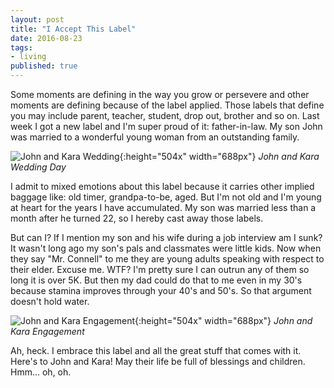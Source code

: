 ```yaml
---
layout: post
title: "I Accept This Label"
date: 2016-08-23
tags: 
- living
published: true
---
```

Some moments are defining in the way you grow or persevere and other moments are defining because of the label applied.  Those labels that define you may include parent, teacher, student, drop out, brother and so on.  Last week I got a new label and I'm super proud of it: father-in-law.  My son John was married to a wonderful young woman from an outstanding family.   

![John and Kara Wedding](https://cloud.githubusercontent.com/assets/19477681/17878631/34e178e8-68a1-11e6-85e3-bf5d041d58b1.jpg){:height="504x" width="688px"} *John and Kara Wedding Day* 
 
I admit to mixed emotions about this label because it carries other implied baggage like: old timer, grandpa-to-be, aged.  But I'm not old and I'm young at heart for the years I have accumulated.  My son was married less than a month after he turned 22, so I hereby cast away those labels. 

But can I?  If I mention my son and his wife during a job interview am I sunk?  It wasn't long ago my son's pals and classmates were little kids.  Now when they say "Mr. Connell" to me they are young adults speaking with respect to their elder.  Excuse me.  WTF?   I'm pretty sure I can outrun any of them so long it is over 5K.  But then my dad could do that to me even in my 30's because stamina improves through your 40's and 50's.  So that argument doesn't hold water. 

![John and Kara Engagement](https://cloud.githubusercontent.com/assets/19477681/17878663/6bd32f4a-68a1-11e6-97bb-46908e929d4a.JPG){:height="504x" width="688px"} *John and Kara Engagement* 
 
Ah, heck.  I embrace this label and all the great stuff that comes with it.  Here's to John and Kara!  May their life be full of blessings and children.  Hmm... oh, oh. 
